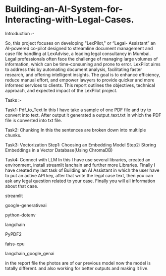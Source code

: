 # Building-an-AI-System-for-Interacting-with-Legal-Cases.

Introduction :- 

So, this project focuses on developing "LexPilot," or 
“Legal- Assistant” an AI-powered co-pilot designed to streamline document management and case file handling at LexAdvise, a leading legal consultancy in Mumbai. Legal professionals often face the challenge of managing large volumes of information, which can be time-consuming and prone to error. LexPilot aims to address this by automating document analysis, facilitating faster research, and offering intelligent insights. The goal is to enhance efficiency, reduce manual effort, and empower lawyers to provide quicker and more informed services to clients. This report outlines the objectives, technical approach, and expected impact of the LexPilot project.

Tasks :-

Task1: Pdf_to_Text In this I have take a sample of one PDF file and try to convert into text. After output it generated a output_text.txt in which the PDF file is converted into txt file.

Task2: Chunking In this the sentences are broken down into multilple chunks.

Task3: Vectorization Step1: Choosing an Embedding Model Step2: Storing Embeddings in a Vector Database(Using ChromaDB)

Task4: Connect with LLM In this I have use several libraries, created an environment, install streamlit lanchain and further more Libraries. Finally I have created my last task of Building an AI Assistant in which the user have to put an active API key, after that write the legal case text, then you can ask any legal question related to your case. Finally you will all information about that case.

streamlit

google-generativeai

python-dotenv

langchain

PyPDF2

faiss-cpu

langchain_google_genai

in the report file the photos are of our previous model now the model is totally different. 
and also working for better outputs and making it live.
